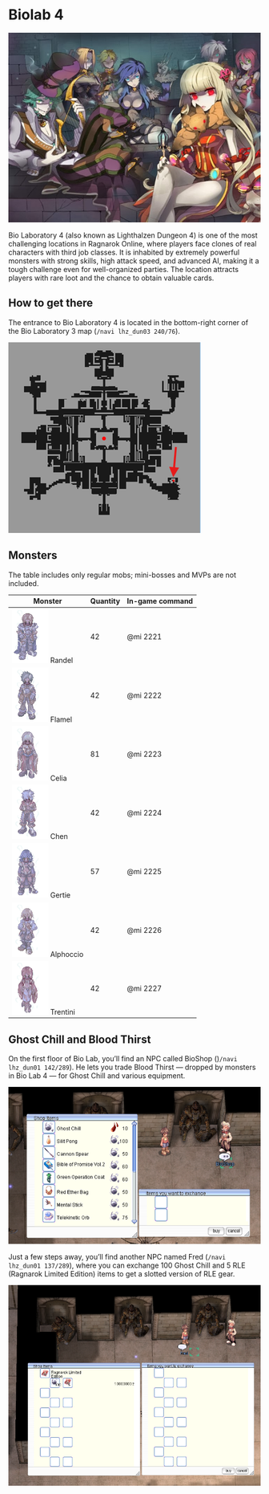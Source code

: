 # Biolab 4
![Logo](img/Biolab4/Bio1.jpg)  

Bio Laboratory 4 (also known as Lighthalzen Dungeon 4) is one of the most challenging locations in Ragnarok Online, where players face clones of real characters with third job classes. It is inhabited by extremely powerful monsters with strong skills, high attack speed, and advanced AI, making it a tough challenge even for well-organized parties. The location attracts players with rare loot and the chance to obtain valuable cards.  

## How to get there

The entrance to Bio Laboratory 4 is located in the bottom-right corner of the Bio Laboratory 3 map (`/navi lhz_dun03 240/76`).

![Warp to Bio Laboratory 4](img/Biolab4/Warp%20to%20Biolab4.png)  

## Monsters  
The table includes only regular mobs; mini-bosses and MVPs are not included.  

| Monster | Quantity | In-game command |
|---------|----------|----------|
| ![2221](img/Biolab4/2221.gif) Randel | 42 | @mi 2221 |
| ![2222](img/Biolab4/2222.gif) Flamel  | 42 | @mi 2222 |
| ![2223](img/Biolab4/2223.gif) Celia | 81 | @mi 2223 |
| ![2224](img/Biolab4/2224.gif) Chen | 42 | @mi 2224 |
| ![2225](img/Biolab4/2225.gif) Gertie |57  | @mi 2225 |
| ![2226](img/Biolab4/2226.gif) Alphoccio | 42 | @mi 2226 |
| ![2227](img/Biolab4/2227.gif) Trentini | 42 | @mi 2227 |

## Ghost Chill and Blood Thirst  

On the first floor of Bio Lab, you’ll find an NPC called BioShop ()`/navi lhz_dun01 142/289`). He lets you trade Blood Thirst — dropped by monsters in Bio Lab 4 — for Ghost Chill and various equipment.  

![BioShop](img/Biolab4/BioShop.png)  

Just a few steps away, you’ll find another NPC named Fred (`/navi lhz_dun01 137/289`), where you can exchange 100 Ghost Chill and 5 RLE (Ragnarok Limited Edition) items to get a slotted version of RLE gear.   

![Fred](img/Biolab4/Fred.png)  